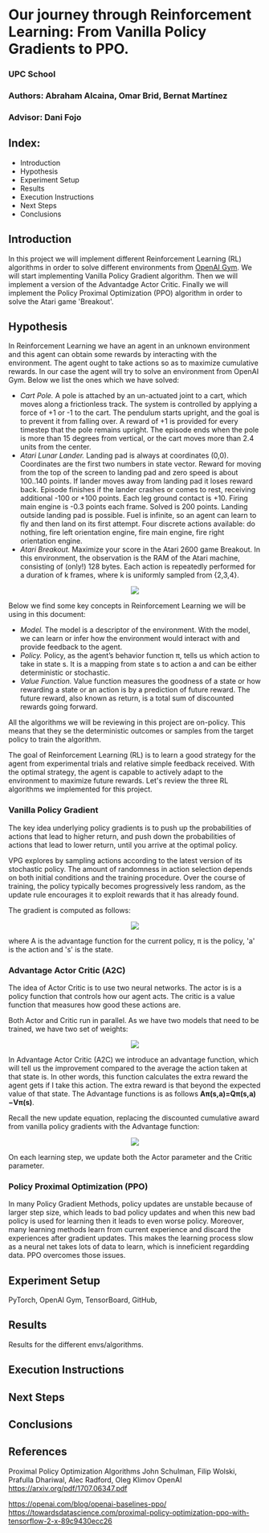 # Our journey through Reinforcement Learning: From Vanilla Policy Gradients to PPO.

### UPC School

### Authors: Abraham Alcaina, Omar Brid, Bernat Martínez

### Advisor: Dani Fojo

## Index:
  - Introduction
  - Hypothesis
  - Experiment Setup
  - Results
  - Execution Instructions
  - Next Steps
  - Conclusions


## Introduction
In this project we will implement different Reinforcement Learning (RL) algorithms in order to solve different environments from [OpenAI Gym](https://gym.openai.com/). We will start implementing Vanilla Policy Gradient algorithm. Then we will implement a version of the Advantadge Actor Critic. Finally we will implement the Policy Proximal Optimization (PPO) algorithm in order to solve the Atari game 'Breakout'.

## Hypothesis
In Reinforcement Learning we have an agent in an unknown environment and this agent can obtain some rewards by interacting with the environment. The agent ought to take actions so as to maximize cumulative rewards. In our case the agent will try to solve an environment from OpenAI Gym. Below we list the ones which we have solved:
- *Cart Pole.* A pole is attached by an un-actuated joint to a cart, which moves along a frictionless track. The system is controlled by applying a force of +1 or -1 to the cart. The pendulum starts upright, and the goal is to prevent it from falling over. A reward of +1 is provided for every timestep that the pole remains upright. The episode ends when the pole is more than 15 degrees from vertical, or the cart moves more than 2.4 units from the center.
- *Atari Lunar Lander.* Landing pad is always at coordinates (0,0). Coordinates are the first two numbers in state vector. Reward for moving from the top of the screen to landing pad and zero speed is about 100..140 points. If lander moves away from landing pad it loses reward back. Episode finishes if the lander crashes or comes to rest, receiving additional -100 or +100 points. Each leg ground contact is +10. Firing main engine is -0.3 points each frame. Solved is 200 points. Landing outside landing pad is possible. Fuel is infinite, so an agent can learn to fly and then land on its first attempt. Four discrete actions available: do nothing, fire left orientation engine, fire main engine, fire right orientation engine.
- *Atari Breakout.* Maximize your score in the Atari 2600 game Breakout. In this environment, the observation is the RAM of the Atari machine, consisting of (only!) 128 bytes. Each action is repeatedly performed for a duration of k frames, where k is uniformly sampled from {2,3,4}.

<p align="center">
  <img src="https://lilianweng.github.io/lil-log/assets/images/RL_illustration.png">
</p>

Below we find some key concepts in Reinforcement Learning we will be using in this document:
- *Model.* The model is a descriptor of the environment. With the model, we can learn or infer how the environment would interact with and provide feedback to the agent.
- *Policy.* Policy, as the agent’s behavior function π, tells us which action to take in state s. It is a mapping from state s to action a and can be either deterministic or stochastic.
- *Value Function.* Value function measures the goodness of a state or how rewarding a state or an action is by a prediction of future reward. The future reward, also known as return, is a total sum of discounted rewards going forward.

All the algorithms we will be reviewing in this project are on-policy. This means that they se the deterministic outcomes or samples from the target policy to train the algorithm.

The goal of Reinforcement Learning (RL) is to learn a good strategy for the agent from experimental trials and relative simple feedback received. With the optimal strategy, the agent is capable to actively adapt to the environment to maximize future rewards. Let's review the three RL algorithms we implemented for this project.

### Vanilla Policy Gradient
The key idea underlying policy gradients is to push up the probabilities of actions that lead to higher return, and push down the probabilities of actions that lead to lower return, until you arrive at the optimal policy.

VPG explores by sampling actions according to the latest version of its stochastic policy. The amount of randomness in action selection depends on both initial conditions and the training procedure. Over the course of training, the policy typically becomes progressively less random, as the update rule encourages it to exploit rewards that it has already found.

The gradient is computed as follows:
<p align="center">
  <img src="https://spinningup.openai.com/en/latest/_images/math/ada1266646d71c941e77e3fd41bba9d92d06b7c2.svg">
</p>

where A is the advantage function for the current policy, π is the policy, 'a' is the action and 's' is the state.


### Advantage Actor Critic (A2C)
The idea of Actor Critic is to use two neural networks. The actor is is a policy function that controls how our agent acts. The critic is a value function that measures how good these actions are.

Both Actor and Critic run in parallel. As we have two models that need to be trained, we have two set of weights:
<p align="center">
  <img src="https://cdn-media-1.freecodecamp.org/images/1*KlX2-kNXRYLAYpdnI8VPiA.png">
</p>

In Advantage Actor Critic (A2C) we introduce an advantage function, which will tell us the improvement compared to the average the action taken at that state is. In other words, this function calculates the extra reward the agent gets if I take this action. The extra reward is that beyond the expected value of that state. The Advantage functions is as follows **Aπ(s,a)=Qπ(s,a)−Vπ(s)**.

Recall the new update equation, replacing the discounted cumulative award from vanilla policy gradients with the Advantage function:

<p align="center">
  <img src="https://spinningup.openai.com/en/latest/_images/math/ada1266646d71c941e77e3fd41bba9d92d06b7c2.svg">
</p>

On each learning step, we update both the Actor parameter and the Critic parameter.

### Policy Proximal Optimization (PPO)
In many Policy Gradient Methods, policy updates are unstable because of larger step size, which leads to bad policy updates and when this new bad policy is used for learning then it leads to even worse policy. Moreover, many learning methods learn from current experience and discard the experiences after gradient updates. This makes the learning process slow as a neural net takes lots of data to learn, which is inneficient regardding data. PPO overcomes those issues.



## Experiment Setup
PyTorch, OpenAI Gym, TensorBoard, GitHub, 

## Results
Results for the different envs/algorithms.

## Execution Instructions

## Next Steps


## Conclusions

## References
Proximal Policy Optimization Algorithms
John Schulman, Filip Wolski, Prafulla Dhariwal, Alec Radford, Oleg Klimov
OpenAI https://arxiv.org/pdf/1707.06347.pdf

https://openai.com/blog/openai-baselines-ppo/
https://towardsdatascience.com/proximal-policy-optimization-ppo-with-tensorflow-2-x-89c9430ecc26
